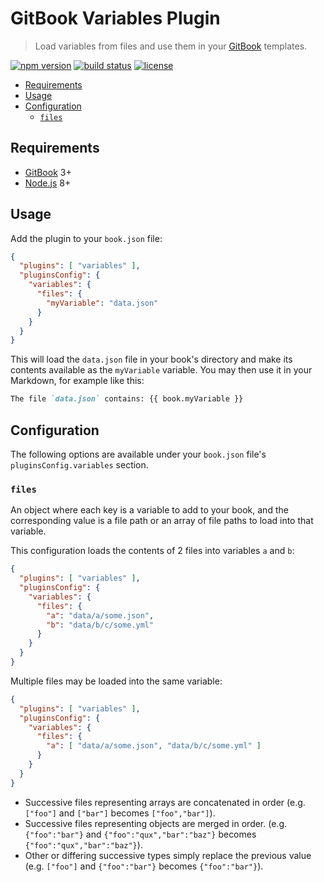 # GitBook Variables Plugin

> Load variables from files and use them in your [GitBook](https://www.gitbook.com) templates.

[![npm version](https://badge.fury.io/js/gitbook-plugin-variables.svg)](https://badge.fury.io/js/gitbook-plugin-variables)
[![build status](https://travis-ci.org/AlphaHydrae/gitbook-plugin-variables.svg?branch=master)](https://travis-ci.org/AlphaHydrae/gitbook-plugin-variables)
[![license](https://img.shields.io/badge/license-MIT-blue.svg)](LICENSE.txt)


<!-- START doctoc generated TOC please keep comment here to allow auto update -->
<!-- DON'T EDIT THIS SECTION, INSTEAD RE-RUN doctoc TO UPDATE -->


- [Requirements](#requirements)
- [Usage](#usage)
- [Configuration](#configuration)
  - [`files`](#files)

<!-- END doctoc generated TOC please keep comment here to allow auto update -->



## Requirements

* [GitBook](https://www.gitbook.com) 3+
* [Node.js](https://nodejs.org) 8+



## Usage

Add the plugin to your `book.json` file:

```json
{
  "plugins": [ "variables" ],
  "pluginsConfig": {
    "variables": {
      "files": {
        "myVariable": "data.json"
      }
    }
  }
}
```

This will load the `data.json` file in your book's directory and make its contents available as the `myVariable` variable.
You may then use it in your Markdown, for example like this:

```md
The file `data.json` contains: {{ book.myVariable }}
```



## Configuration

The following options are available under your `book.json` file's `pluginsConfig.variables` section.

### `files`

An object where each key is a variable to add to your book, and the corresponding value is a file path or an array of file paths to load into that variable.

This configuration loads the contents of 2 files into variables `a` and `b`:

```json
{
  "plugins": [ "variables" ],
  "pluginsConfig": {
    "variables": {
      "files": {
        "a": "data/a/some.json",
        "b": "data/b/c/some.yml"
      }
    }
  }
}
```

Multiple files may be loaded into the same variable:

```json
{
  "plugins": [ "variables" ],
  "pluginsConfig": {
    "variables": {
      "files": {
        "a": [ "data/a/some.json", "data/b/c/some.yml" ]
      }
    }
  }
}
```

* Successive files representing arrays are concatenated in order (e.g. `["foo"]` and `["bar"]` becomes `["foo","bar"]`).
* Successive files representing objects are merged in order. (e.g. `{"foo":"bar"}` and `{"foo":"qux","bar":"baz"}` becomes `{"foo":"qux","bar":"baz"}`).
* Other or differing successive types simply replace the previous value (e.g. `["foo"]` and `{"foo":"bar"}` becomes `{"foo":"bar"}`).
